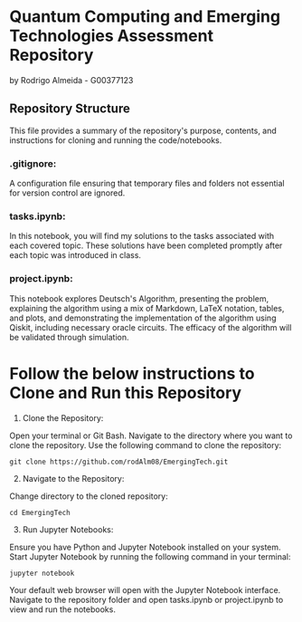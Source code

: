 # Quantum Computing and Emerging Technologies Assessment Repository
by Rodrigo Almeida - G00377123

## Repository Structure
This file provides a summary of the repository's purpose, contents, and instructions for cloning and running the code/notebooks.

### .gitignore: 
A configuration file ensuring that temporary files and folders not essential for version control are ignored.

### tasks.ipynb: 
In this notebook, you will find my solutions to the tasks associated with each covered topic. These solutions have been completed promptly after each topic was introduced in class.

### project.ipynb: 
This notebook explores Deutsch's Algorithm, presenting the problem, explaining the algorithm using a mix of Markdown, LaTeX notation, tables, and plots, and demonstrating the implementation of the algorithm using Qiskit, including necessary oracle circuits. The efficacy of the algorithm will be validated through simulation.

# Follow the below instructions to Clone and Run this Repository

1. Clone the Repository:

Open your terminal or Git Bash.
Navigate to the directory where you want to clone the repository.
Use the following command to clone the repository:

`git clone https://github.com/rodAlm08/EmergingTech.git`

2. Navigate to the Repository:

Change directory to the cloned repository:

`cd EmergingTech`

3. Run Jupyter Notebooks:

Ensure you have Python and Jupyter Notebook installed on your system.
Start Jupyter Notebook by running the following command in your terminal:

`jupyter notebook`

Your default web browser will open with the Jupyter Notebook interface.
Navigate to the repository folder and open tasks.ipynb or project.ipynb to view and run the notebooks.
